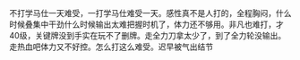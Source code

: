 不打学马仕一天难受，一打学马仕难受一天。感性真不是人打的，全程胸闷，什么时候叠集中干劲什么时候输出太难把握时机了，体力还不够用。非凡也难打，才40级，关键牌没到手实在玩不了删牌。走全力刀拿太少了，到了全力轮没输出。走热血吧体力又不好控。怎么打这么难受。迟早被气出结节